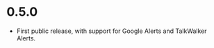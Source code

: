 0.5.0
===================
* First public release, with support for Google Alerts and TalkWalker Alerts.

